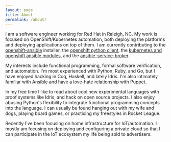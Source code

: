 ```yaml
---
layout: page
title: About
permalink: /about/
---
```

I am a software engineer working for Red Hat in Raleigh, NC. My work is focused on OpenShift/Kubernetes automation,
both deploying the platforms and deploying applications on top of them. I am currently contributing to the 
[openshift-ansible](https://github.com/openshift/openshift-ansible) installer, the [openshift python client](https://github.com/openshift/openshift-restclient-python),
the [kubernetes and openshift ansible modules](https://github.com/ansible/ansible-kubernetes-modules), and
the [ansible-service-broker](https://github.com/openshift/ansible-service-broker).

My interests include functional programming, formal software verification, and automation.
I'm most experienced with Python, Ruby, and Go, but I have enjoyed hacking in Coq, Haskell, and lately Idris.
I'm also intimately familiar with Ansible and have a love-hate relationship with Puppet.

In my free time I like to read about cool new experimental languages with proof systems
like Idris, and hack on open source projects. I also enjoy abusing Python's flexibility
to integrate functional programming concepts into the language. I can usually be found
hanging out with my wife and dogs, playing board games, or practicing my freestyles in Rocket League.

Recently I've been focusing on home infrastructure for IoT/automation. I mostly am focusing on deploying
and configuring a private cloud so that I can participate in the IoT ecosystem my life being sold to
advertisers.
